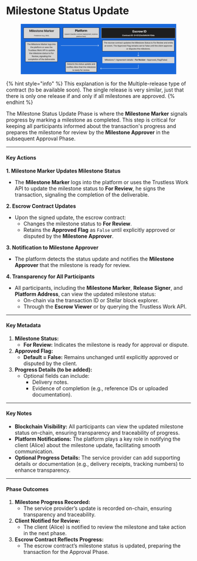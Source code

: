 # Milestone Status Update

<figure><img src="../../../.gitbook/assets/Milestone Update.png" alt=""><figcaption></figcaption></figure>

{% hint style="info" %}
This explanation is for the Multiple-release type of contract (to be available soon). The single release is very similar, just that there is only one release if and only if all milestones are approved.&#x20;
{% endhint %}



The Milestone Status Update Phase is where the **Milestone Marker** signals progress by marking a milestone as completed. This step is critical for keeping all participants informed about the transaction's progress and prepares the milestone for review by the **Milestone Approver** in the subsequent Approval Phase.

***

#### **Key Actions**

**1. Milestone Marker Updates Milestone Status**

* The **Milestone Marker** logs into the platform or uses the Trustless Work API to update the milestone status to **For Review**, he signs the transaction, signaling the completion of the deliverable.

**2. Escrow Contract Updates**

* Upon the signed update, the escrow contract:
  * Changes the milestone status to **For Review**.
  * Retains the **Approved Flag** as `False` until explicitly approved or disputed by the **Milestone Approver**.

**3. Notification to Milestone Approver**

* The platform detects the status update and notifies the **Milestone Approver** that the milestone is ready for review.

**4. Transparency for All Participants**

* All participants, including the **Milestone Marker**, **Release Signer**, and **Platform Address**, can view the updated milestone status:
  * On-chain via the transaction ID or Stellar block explorer.
  * Through the **Escrow Viewer** or by querying the Trustless Work API.

***

#### **Key Metadata**

1. **Milestone Status:**
   * **For Review:** Indicates the milestone is ready for approval or dispute.
2. **Approved Flag:**
   * **Default = False:** Remains unchanged until explicitly approved or disputed by the client.
3. **Progress Details (to be added):**
   * Optional fields can include:
     * Delivery notes.
     * Evidence of completion (e.g., reference IDs or uploaded documentation).

***

#### **Key Notes**

* **Blockchain Visibility:** All participants can view the updated milestone status on-chain, ensuring transparency and traceability of progress.
* **Platform Notifications:** The platform plays a key role in notifying the client (Alice) about the milestone update, facilitating smooth communication.
* **Optional Progress Details:** The service provider can add supporting details or documentation (e.g., delivery receipts, tracking numbers) to enhance transparency.

***

#### **Phase Outcomes**

1. **Milestone Progress Recorded:**
   * The service provider’s update is recorded on-chain, ensuring transparency and traceability.
2. **Client Notified for Review:**
   * The client (Alice) is notified to review the milestone and take action in the next phase.
3. **Escrow Contract Reflects Progress:**
   * The escrow contract’s milestone status is updated, preparing the transaction for the Approval Phase.
